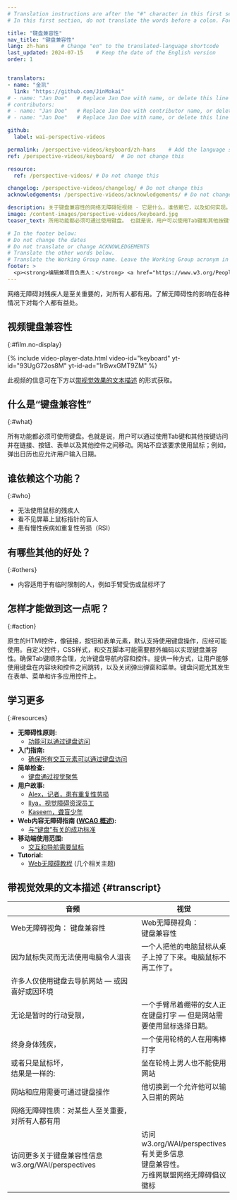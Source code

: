 ```yaml
---
# Translation instructions are after the "#" character in this first section. They are comments that do not show up in the web page. You do not need to translate the instructions after "#".
# In this first section, do not translate the words before a colon. For example, do not translate "title:". Do translate the text after "title:"

title: "键盘兼容性"
nav_title: "键盘兼容性"
lang: zh-hans    # Change "en" to the translated-language shortcode
last_updated: 2024-07-15    # Keep the date of the English version
order: 1


translators:
- name: "金凯" 
  link: "https://github.com/JinMokai"
# - name: "Jan Doe"   # Replace Jan Doe with name, or delete this line if not multiple translators
# contributors:
# - name: "Jan Doe"   # Replace Jan Doe with contributor name, or delete this line if none
# - name: "Jan Doe"   # Replace Jan Doe with name, or delete this line if not multiple contributors

github:
  label: wai-perspective-videos

permalink: /perspective-videos/keyboard/zh-hans    # Add the language shortcode to the end, with no slash at the end. For example /path/to/file/fr
ref: /perspective-videos/keyboard/  # Do not change this

resource:
  ref: /perspective-videos/ # Do not change this

changelog: /perspective-videos/changelog/ # Do not change this
acknowledgements: /perspective-videos/acknowledgements/ # Do not change this

description: 关于键盘兼容性的网络无障碍短视频 - 它是什么，谁依赖它，以及如何实现。
image: /content-images/perspective-videos/keyboard.jpg
teaser_text: 所用功能都必须可通过使用键盘。 也就是说，用户可以使用Tab键和其他按键访问链接，按钮，表单和其他控件。网站不应使用鼠标。键盘无障碍对残疾人士至关重要，在各种情况下对每个人都有益处。

# In the footer below:
# Do not change the dates
# Do not translate or change ACKNOWLEDGEMENTS
# Translate the other words below.
# Translate the Working Group name. Leave the Working Group acronym in English.
footer: >
  <p><strong>编辑兼项目负责人：</strong> <a href="https://www.w3.org/People/shadi">Shadi Abou-Zahra</a>。 由 <a href="https://www.w3.org/WAI/EO/">教育和外展工作组 (EOWG)</a> 在欧盟委员会共同资助的 <a href="https://www.w3.org/WAI/DEV/">WAI-DEV 项目</a> 的支持下开发。 在福特基金会支持下更新。 ACKNOWLEDGEMENTS.</p>
---
```


网络无障碍对残疾人是至关重要的，对所有人都有用。了解无障碍性的影响在各种情况下对每个人都有益处。

## 视频键盘兼容性
{:#film.no-display}

{% include video-player-data.html
    video-id="keyboard"
    yt-id="93UgG72os8M"
    yt-id-ad="1rBwxGMT9ZM"
%}

此视频的信息可在下方以[带视觉效果的文本描述](#transcript) 的形式获取。

## 什么是“键盘兼容性”
{:#what}

所有功能都必须可使用键盘。也就是说，用户可以通过使用Tab键和其他按键访问并在链接、按钮、表单以及其他控件之间移动。网站不应该要求使用鼠标；例如，弹出日历也应允许用户输入日期。

## 谁依赖这个功能？
{:#who}

-   无法使用鼠标的残疾人
-   看不见屏幕上鼠标指针的盲人
-   患有慢性疾病如重复性劳损（RSI）

## 有哪些其他的好处？
{:#others}

-   内容适用于有临时限制的人，例如手臂受伤或鼠标坏了

## 怎样才能做到这一点呢？
{:#action}

原生的HTMl控件，像链接，按钮和表单元素，默认支持使用键盘操作，应经可能使用。自定义控件，CSS样式，和交互脚本可能需要额外编码以实现键盘兼容性。确保Tab键顺序合理，允许键盘导航内容和控件。提供一种方式，让用户能够使用键盘在内容块和控件之间跳转，以及关闭弹出弹窗和菜单。键盘问题尤其发生在表单、菜单和许多应用控件上。

## 学习更多
{:#resources}

-   **无障碍性原则:**
    -   [功能可以通过键盘访问](/fundamentals/accessibility-principles/#keyboard)
-   **入门指南:**
    -   [确保所有交互元素可以通过键盘访问](/tips/developing/#ensure-that-all-interactive-elements-are-keyboard-accessible)
-   **简单检查:**
    -   [键盘通过视觉聚焦](/test-evaluate/preliminary/#interaction)
-   **用户故事:**
    -   [Alex，记者，患有重复性劳损](/people-use-web/user-stories/archived/#reporter)
    -   [Ilya，视觉障碍资深员工](/people-use-web/user-stories/archived/#accountant)
    -   [Kaseem，聋盲少年](/people-use-web/user-stories/archived/#teenager)
-   **Web内容无障碍指南 ([WCAG 概述](/standards-guidelines/wcag/)):**
    -   [与“键盘”有关的成功标准](https://www.w3.org/WAI/WCAG21/quickref/?tags=keyboard)
-   **移动端使用范围:**
    -   [交互和导航需要鼠标](/standards-guidelines/shared-experiences/#mouse)
-   **Tutorial:**
    -   [Web无障碍教程](https://www.w3.org/WAI/tutorials/) (几个相关主题)

## 带视觉效果的文本描述 {#transcript}

<table>
  <thead>
    <tr>
      <th width="65%">音频</th>
      <th>视觉</th>
    </tr>
  </thead>
  <tbody>
    <tr>
      <td>Web无障碍视角： 键盘兼容性</td>
      <td>Web无障碍视角：<br>
        键盘兼容性</td>
    </tr>
    <tr>
      <td>因为鼠标失灵而无法使用电脑令人沮丧</td>
      <td>一个人把他的电脑鼠标从桌子上掉了下来。电脑鼠标不再工作了。</td>
    </tr>
    <tr>
      <td>许多人仅使用键盘去导航网站 &mdash; 或因喜好或因环境<br></td>
      <td>&nbsp;</td>
    </tr>
    <tr>
      <td>无论是暂时的行动受限，</td>
      <td>一个手臂吊着绷带的女人正在键盘打字 &mdash; 但是网站需要使用鼠标选择日期。</td>
    </tr>
    <tr>
      <td>终身身体残疾，</td>
      <td>一个使用轮椅的人在用嘴棒打字</td>
    </tr>
    <tr>
      <td>或者只是鼠标坏，<br>
        结果是一样的:</td>
      <td>坐在轮椅上男人也不能使用网站</td>
    </tr>
    <tr>
      <td>网站和应用需要可通过键盘操作</td>
      <td>他切换到一个允许他可以输入日期的网站</td>
    </tr>
    <tr>
      <td>网络无障碍性质：对某些人至关重要，对所有人都有用</td>
      <td>&nbsp;</td>
    </tr>
    <tr>
      <td>访问更多关于键盘兼容性信息 w3.org/WAI/perspectives</td>
      <td>访问<br>
        w3.org/WAI/perspectives<br>
        有关更多信息<br>
        键盘兼容性。<br>
        万维网联盟网络无障碍倡议徽标</td>
    </tr>
  </tbody>
</table>
